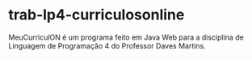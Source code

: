 trab-lp4-curriculosonline
=========================

MeuCurriculON é um programa feito em Java Web para a disciplina de Linguagem de Programação 4 do Professor Daves Martins.
